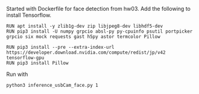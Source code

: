Started with Dockerfile for face detection from hw03.
Add the following to install Tensorflow.

```
RUN apt install -y zlib1g-dev zip libjpeg8-dev libhdf5-dev 
RUN pip3 install -U numpy grpcio absl-py py-cpuinfo psutil portpicker grpcio six mock requests gast h5py astor termcolor Pillow

RUN pip3 install --pre --extra-index-url https://developer.download.nvidia.com/compute/redist/jp/v42 tensorflow-gpu
RUN pip3 install Pillow
```

Run with
```
python3 inference_usbCam_face.py 1
```
